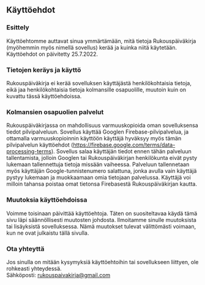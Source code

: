 Käyttöehdot  
----------------

### Esittely
Käyttöehtomme auttavat sinua ymmärtämään, mitä tietoja Rukouspäiväkirja (myöhemmin myös nimellä sovellus) kerää ja kuinka niitä käytetään. 
Käyttöehdot on päivitetty 25.7.2022.
 

### Tietojen keräys ja käyttö
Rukouspäiväkirja ei kerää sovelluksen käyttäjästä henkilökohtaisia tietoja, eikä jaa henkilökohtaisia tietoja kolmansille osapuolille, muutoin kuin on kuvattu tässä käyttöehdoissa. 

### Kolmansien osapuolien palvelut
Rukouspäiväkirjassa on mahdollisuus varmuuskopioida oman sovelluksensa tiedot pilvipalveluun. Sovellus käyttää Googlen Firebase-pilvipalvelua, ja ottamalla varmuuskopioinnin käyttöön käyttäjä hyväksyy myös tämän pilvipalvelun käyttöehdot (https://firebase.google.com/terms/data-processing-terms). Sovellus salaa käyttäjän tiedot ennen tähän palveluun tallentamista, jolloin Googlen tai Rukouspäiväkirjan henkilökunta eivät pysty lukemaan tallennettuja tietoja missään vaiheessa. Palveluun tallennetaan myös käyttäjän Google-tunnistenumero salattuna, jonka avulla vain käyttäjä pystyy lukemaan ja muokkaamaan omia tietojaan palvelussa. Käyttäjä voi milloin tahansa poistaa omat tietonsa Firebasestä Rukouspäiväkirjan kautta. 

### Muutoksia käyttöehdoissa
Voimme toisinaan päivittää käyttöehtoja. Täten on suositeltavaa käydä tämä sivu läpi säännöllisesti muutosten johdosta. Ilmoitamme sinulle muutoksista tai lisäyksistä sovelluksessa. Nämä muutokset tulevat välittömästi voimaan, kun ne ovat julkaistu tällä sivulla.

### Ota yhteyttä
Jos sinulla on mitään kysymyksiä käyttöehtoihin tai sovellukseen liittyen, ole rohkeasti yhteydessä.  
   Sähköposti: rukouspaivakirja@gmail.com
